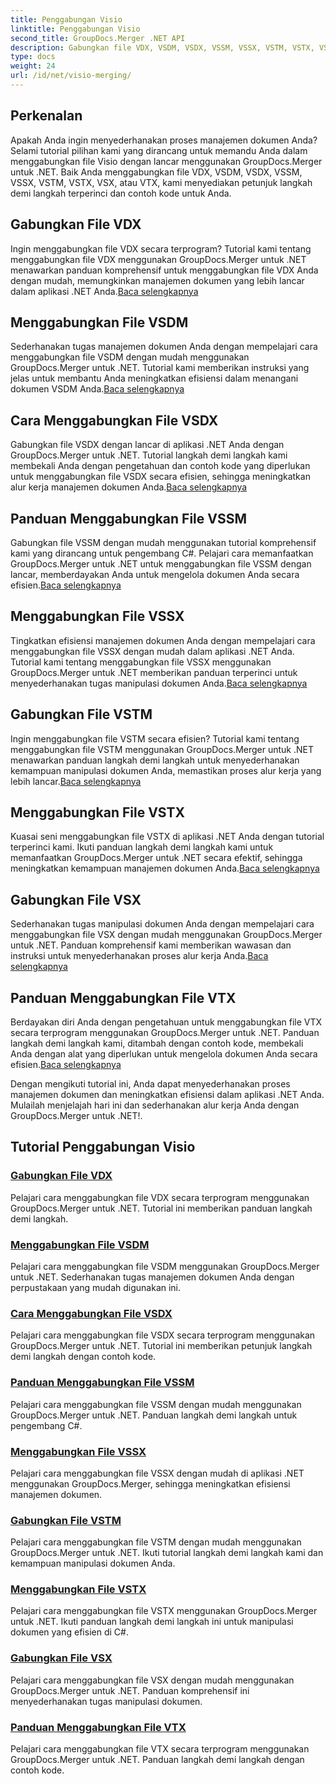 ```yaml
---
title: Penggabungan Visio
linktitle: Penggabungan Visio
second_title: GroupDocs.Merger .NET API
description: Gabungkan file VDX, VSDM, VSDX, VSSM, VSSX, VSTM, VSTX, VSX, VTX dengan mudah menggunakan GroupDocs.Merger untuk .NET. Tutorial langkah demi langkah untuk penggabungan dokumen yang lancar.
type: docs
weight: 24
url: /id/net/visio-merging/
---
```


## Perkenalan

Apakah Anda ingin menyederhanakan proses manajemen dokumen Anda? Selami tutorial pilihan kami yang dirancang untuk memandu Anda dalam menggabungkan file Visio dengan lancar menggunakan GroupDocs.Merger untuk .NET. Baik Anda menggabungkan file VDX, VSDM, VSDX, VSSM, VSSX, VSTM, VSTX, VSX, atau VTX, kami menyediakan petunjuk langkah demi langkah terperinci dan contoh kode untuk Anda.

## Gabungkan File VDX

 Ingin menggabungkan file VDX secara terprogram? Tutorial kami tentang menggabungkan file VDX menggunakan GroupDocs.Merger untuk .NET menawarkan panduan komprehensif untuk menggabungkan file VDX Anda dengan mudah, memungkinkan manajemen dokumen yang lebih lancar dalam aplikasi .NET Anda.[Baca selengkapnya](./merge-vdx-files/)

## Menggabungkan File VSDM

Sederhanakan tugas manajemen dokumen Anda dengan mempelajari cara menggabungkan file VSDM dengan mudah menggunakan GroupDocs.Merger untuk .NET. Tutorial kami memberikan instruksi yang jelas untuk membantu Anda meningkatkan efisiensi dalam menangani dokumen VSDM Anda.[Baca selengkapnya](./merging-vsdm-files/)

## Cara Menggabungkan File VSDX

 Gabungkan file VSDX dengan lancar di aplikasi .NET Anda dengan GroupDocs.Merger untuk .NET. Tutorial langkah demi langkah kami membekali Anda dengan pengetahuan dan contoh kode yang diperlukan untuk menggabungkan file VSDX secara efisien, sehingga meningkatkan alur kerja manajemen dokumen Anda.[Baca selengkapnya](./how-to-merge-vsdx-files/)

## Panduan Menggabungkan File VSSM

 Gabungkan file VSSM dengan mudah menggunakan tutorial komprehensif kami yang dirancang untuk pengembang C#. Pelajari cara memanfaatkan GroupDocs.Merger untuk .NET untuk menggabungkan file VSSM dengan lancar, memberdayakan Anda untuk mengelola dokumen Anda secara efisien.[Baca selengkapnya](./guide-merging-vssm-files/)

## Menggabungkan File VSSX

Tingkatkan efisiensi manajemen dokumen Anda dengan mempelajari cara menggabungkan file VSSX dengan mudah dalam aplikasi .NET Anda. Tutorial kami tentang menggabungkan file VSSX menggunakan GroupDocs.Merger untuk .NET memberikan panduan terperinci untuk menyederhanakan tugas manipulasi dokumen Anda.[Baca selengkapnya](./merging-vssx-files/)

## Gabungkan File VSTM

 Ingin menggabungkan file VSTM secara efisien? Tutorial kami tentang menggabungkan file VSTM menggunakan GroupDocs.Merger untuk .NET menawarkan panduan langkah demi langkah untuk menyederhanakan kemampuan manipulasi dokumen Anda, memastikan proses alur kerja yang lebih lancar.[Baca selengkapnya](./merge-vstm-files/)

## Menggabungkan File VSTX

 Kuasai seni menggabungkan file VSTX di aplikasi .NET Anda dengan tutorial terperinci kami. Ikuti panduan langkah demi langkah kami untuk memanfaatkan GroupDocs.Merger untuk .NET secara efektif, sehingga meningkatkan kemampuan manajemen dokumen Anda.[Baca selengkapnya](./merging-vstx-files/)

## Gabungkan File VSX

Sederhanakan tugas manipulasi dokumen Anda dengan mempelajari cara menggabungkan file VSX dengan mudah menggunakan GroupDocs.Merger untuk .NET. Panduan komprehensif kami memberikan wawasan dan instruksi untuk menyederhanakan proses alur kerja Anda.[Baca selengkapnya](./merge-vsx-files/)

## Panduan Menggabungkan File VTX

 Berdayakan diri Anda dengan pengetahuan untuk menggabungkan file VTX secara terprogram menggunakan GroupDocs.Merger untuk .NET. Panduan langkah demi langkah kami, ditambah dengan contoh kode, membekali Anda dengan alat yang diperlukan untuk mengelola dokumen Anda secara efisien.[Baca selengkapnya](./guide-merging-vtx-files/)

Dengan mengikuti tutorial ini, Anda dapat menyederhanakan proses manajemen dokumen dan meningkatkan efisiensi dalam aplikasi .NET Anda. Mulailah menjelajah hari ini dan sederhanakan alur kerja Anda dengan GroupDocs.Merger untuk .NET!.
## Tutorial Penggabungan Visio
### [Gabungkan File VDX](./merge-vdx-files/)
Pelajari cara menggabungkan file VDX secara terprogram menggunakan GroupDocs.Merger untuk .NET. Tutorial ini memberikan panduan langkah demi langkah.
### [Menggabungkan File VSDM](./merging-vsdm-files/)
Pelajari cara menggabungkan file VSDM menggunakan GroupDocs.Merger untuk .NET. Sederhanakan tugas manajemen dokumen Anda dengan perpustakaan yang mudah digunakan ini.
### [Cara Menggabungkan File VSDX](./how-to-merge-vsdx-files/)
Pelajari cara menggabungkan file VSDX secara terprogram menggunakan GroupDocs.Merger untuk .NET. Tutorial ini memberikan petunjuk langkah demi langkah dengan contoh kode.
### [Panduan Menggabungkan File VSSM](./guide-merging-vssm-files/)
Pelajari cara menggabungkan file VSSM dengan mudah menggunakan GroupDocs.Merger untuk .NET. Panduan langkah demi langkah untuk pengembang C#.
### [Menggabungkan File VSSX](./merging-vssx-files/)
Pelajari cara menggabungkan file VSSX dengan mudah di aplikasi .NET menggunakan GroupDocs.Merger, sehingga meningkatkan efisiensi manajemen dokumen.
### [Gabungkan File VSTM](./merge-vstm-files/)
Pelajari cara menggabungkan file VSTM dengan mudah menggunakan GroupDocs.Merger untuk .NET. Ikuti tutorial langkah demi langkah kami dan kemampuan manipulasi dokumen Anda.
### [Menggabungkan File VSTX](./merging-vstx-files/)
Pelajari cara menggabungkan file VSTX menggunakan GroupDocs.Merger untuk .NET. Ikuti panduan langkah demi langkah ini untuk manipulasi dokumen yang efisien di C#.
### [Gabungkan File VSX](./merge-vsx-files/)
Pelajari cara menggabungkan file VSX dengan mudah menggunakan GroupDocs.Merger untuk .NET. Panduan komprehensif ini menyederhanakan tugas manipulasi dokumen.
### [Panduan Menggabungkan File VTX](./guide-merging-vtx-files/)
Pelajari cara menggabungkan file VTX secara terprogram menggunakan GroupDocs.Merger untuk .NET. Panduan langkah demi langkah dengan contoh kode.